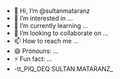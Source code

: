- 👋 Hi, I’m @sultanmataranz
- 👀 I’m interested in ...
- 🌱 I’m currently learning ...
- 💞️ I’m looking to collaborate on ...
- 📫 How to reach me ...
- 😄 Pronouns: ...
- ⚡ Fun fact: ...
- -tt_PIQ_DEQ SULTAN MATARANZ_
<!---
sultanmataranz/sultanmataranz is a ✨ special ✨ repository because its `README.md` (this file) appears on your GitHub profile.
You can click the Preview link to take a look at your changes.
--->

